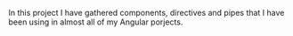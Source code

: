 In this project I have gathered components, directives and pipes that I have been using in almost all of my Angular porjects.
